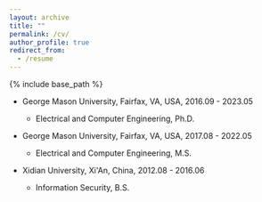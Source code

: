```yaml
---
layout: archive
title: ""
permalink: /cv/
author_profile: true
redirect_from:
  - /resume
---
```


{% include base_path %}

* George Mason University, Fairfax, VA, USA, 2016.09 - 2023.05 
    * Electrical and Computer Engineering, Ph.D.



* George Mason University, Fairfax, VA, USA, 2017.08 - 2022.05 
    * Electrical and Computer Engineering, M.S.



* Xidian University, Xi'An, China, 2012.08 - 2016.06 
    * Information Security, B.S.

